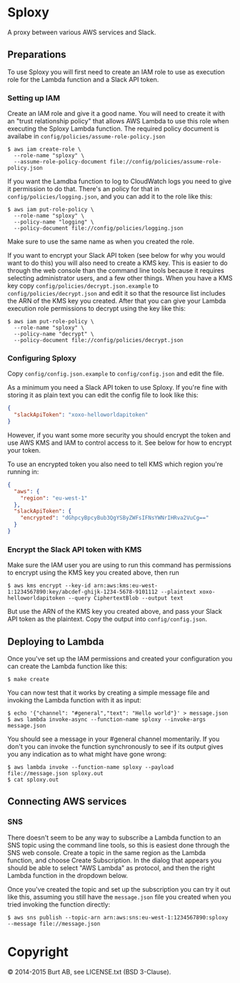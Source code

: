 # Sploxy

A proxy between various AWS services and Slack.

## Preparations

To use Sploxy you will first need to create an IAM role to use as execution role for the Lambda function and a Slack API token.

### Setting up IAM

Create an IAM role and give it a good name. You will need to create it with an "trust relationship policy" that allows AWS Lambda to use this role when executing the Sploxy Lambda function. The required policy document is availabe in `config/policies/assume-role-policy.json`

```console
$ aws iam create-role \
  --role-name "sploxy" \
  --assume-role-policy-document file://config/policies/assume-role-policy.json
```

If you want the Lamdba function to log to CloudWatch logs you need to give it permission to do that. There's an policy for that in `config/policies/logging.json`, and you can add it to the role like this:

```console
$ aws iam put-role-policy \
  --role-name "sploxy" \
  --policy-name "logging" \
  --policy-document file://config/policies/logging.json
```

Make sure to use the same name as when you created the role.

If you want to encrypt your Slack API token (see below for why you would want to do this) you will also need to create a KMS key. This is easier to do through the web console than the command line tools because it requires selecting administrator users, and a few other things. When you have a KMS key copy `config/policies/decrypt.json.example` to `config/policies/decrypt.json` and edit it so that the resource list includes the ARN of the KMS key you created. After that you can give your Lambda execution role permissions to decrypt using the key like this:

```console
$ aws iam put-role-policy \
  --role-name "sploxy" \
  --policy-name "decrypt" \
  --policy-document file://config/policies/decrypt.json
```

### Configuring Sploxy

Copy `config/config.json.example` to `config/config.json` and edit the file.

As a minimum you need a Slack API token to use Sploxy. If you're fine with storing it as plain text you can edit the config file to look like this:

```json
{
  "slackApiToken": "xoxo-helloworldapitoken"
}
```

However, if you want some more security you should encrypt the token and use AWS KMS and IAM to control access to it. See below for how to encrypt your token.

To use an encrypted token you also need to tell KMS which region you're running in:

```json
{
  "aws": {
    "region": "eu-west-1"
  },
  "slackApiToken": {
    "encrypted": "dGhpcyBpcyBub3QgYSByZWFsIFNsYWNrIHRva2VuCg=="
  }
}
```

### Encrypt the Slack API token with KMS

Make sure the IAM user you are using to run this command has permissions to encrypt using the KMS key you created above, then run

```console
$ aws kms encrypt --key-id arn:aws:kms:eu-west-1:1234567890:key/abcdef-ghijk-1234-5678-9101112 --plaintext xoxo-helloworldapitoken --query CiphertextBlob --output text
```

But use the ARN of the KMS key you created above, and pass your Slack API token as the plaintext. Copy the output into `config/config.json`.

## Deploying to Lambda

Once you've set up the IAM permissions and created your configuration you can create the Lambda function like this:

```console
$ make create
```

You can now test that it works by creating a simple message file and invoking the Lambda function with it as input:

```console
$ echo '{"channel": "#general","text": "Hello world"}' > message.json
$ aws lambda invoke-async --function-name sploxy --invoke-args message.json
```

You should see a message in your #general channel momentarily. If you don't you can invoke the function synchronously to see if its output gives you any indication as to what might have gone wrong:

```console
$ aws lambda invoke --function-name sploxy --payload file://message.json sploxy.out
$ cat sploxy.out
```

## Connecting AWS services

### SNS

There doesn't seem to be any way to subscribe a Lambda function to an SNS topic using the command line tools, so this is easiest done through the SNS web console. Create a topic in the same region as the Lambda function, and choose Create Subscription. In the dialog that appears you should be able to select "AWS Lambda" as protocol, and then the right Lambda function in the dropdown below.

Once you've created the topic and set up the subscription you can try it out like this, assuming you still have the `message.json` file you created when you tried invoking the function directly:

```console
$ aws sns publish --topic-arn arn:aws:sns:eu-west-1:1234567890:sploxy --message file://message.json
```

# Copyright

© 2014-2015 Burt AB, see LICENSE.txt (BSD 3-Clause).
